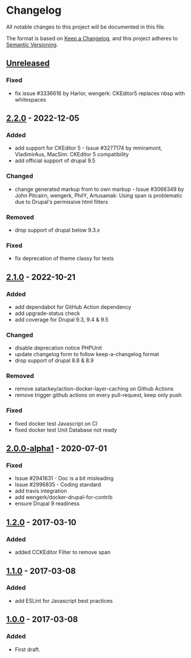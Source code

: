 # Changelog
All notable changes to this project will be documented in this file.

The format is based on [Keep a Changelog](https://keepachangelog.com/en/1.0.0/),
and this project adheres to [Semantic Versioning](https://semver.org/spec/v2.0.0.html).

## [Unreleased]
### Fixed
- fix issue #3336616 by Harlor, wengerk: CKEditor5 replaces nbsp with whitespaces

## [2.2.0] - 2022-12-05
### Added
- add support for CKEditor 5 - Issue #3277174 by mmiramont, VladimirAus, MacSim: CKEditor 5 compatibility
- add official support of drupal 9.5

### Changed
- change generated markup from <span class="nbsp"> to own markup <nbsp> - Issue #3066349 by John Pitcairn, wengerk, PhilY, Artusamak: Using span is problematic due to Drupal's permissive html filters

### Removed
- drop support of drupal below 9.3.x

### Fixed
- fix deprecation of theme classy for tests

## [2.1.0] - 2022-10-21
### Added
- add dependabot for GitHub Action dependency
- add upgrade-status check
- add coverage for Drupal 9.3, 9.4 & 9.5

### Changed
- disable deprecation notice PHPUnit
- update changelog form to follow keep-a-changelog format
- drop support of drupal 8.8 & 8.9

### Removed
- remove satackey/action-docker-layer-caching on Github Actions
- remove trigger github actions on every pull-request, keep only push

### Fixed
- fixed docker test Javascript on CI
- fixed docker test Unit Database not ready

## [2.0.0-alpha1] - 2020-07-01
### Fixed
- Issue #2941631 - Doc is a bit misleading
- Issue #2996835 - Coding standard
- add travis integration
- add wengerk/docker-drupal-for-contrib
- ensure Drupal 9 readiness

## [1.2.0] - 2017-03-10
### Added
- added CCKEditor Filter to remove span

## [1.1.0] - 2017-03-08
### Added
- add ESLint for Javascript best practices

## [1.0.0] - 2017-03-08
### Added
- First draft.

[Unreleased]: https://github.com/antistatique/drupal-ckeditor-nbsp/compare/8.x-2.2...HEAD
[2.2.0]: https://github.com/antistatique/drupal-ckeditor-nbsp/compare/8.x-2.1...8.x-2.2
[2.1.0]: https://github.com/antistatique/drupal-ckeditor-nbsp/compare/8.x-2.0-alpha1...8.x-2.1
[2.0.0-alpha1]: https://github.com/antistatique/drupal-ckeditor-nbsp/compare/8.x-1.2...8.x-2.0-alpha1
[1.2.0]: https://github.com/antistatique/drupal-ckeditor-nbsp/compare/8.x-1.1...8.x-1.2
[1.1.0]: https://github.com/antistatique/drupal-ckeditor-nbsp/compare/8.x-1.0...8.x-1.1
[1.0.0]: https://github.com/antistatique/drupal-ckeditor-nbsp/releases/tag/8.x-1.0
